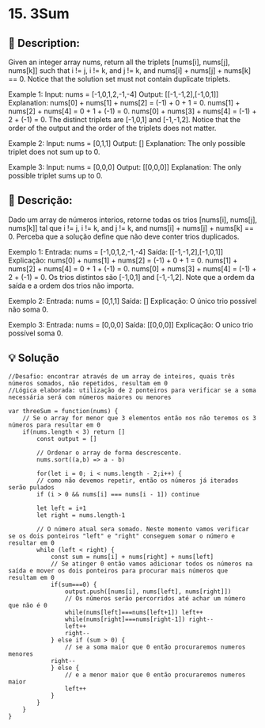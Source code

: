 # 15. 3Sum

## 📢 Description:
Given an integer array nums, return all the triplets [nums[i], nums[j], nums[k]] such that i != j, i != k, and j != k, and nums[i] + nums[j] + nums[k] == 0.
Notice that the solution set must not contain duplicate triplets.

Example 1:
Input: nums = [-1,0,1,2,-1,-4]
Output: [[-1,-1,2],[-1,0,1]]
Explanation: 
nums[0] + nums[1] + nums[2] = (-1) + 0 + 1 = 0.
nums[1] + nums[2] + nums[4] = 0 + 1 + (-1) = 0.
nums[0] + nums[3] + nums[4] = (-1) + 2 + (-1) = 0.
The distinct triplets are [-1,0,1] and [-1,-1,2].
Notice that the order of the output and the order of the triplets does not matter.

Example 2:
Input: nums = [0,1,1]
Output: []
Explanation: The only possible triplet does not sum up to 0.

Example 3:
Input: nums = [0,0,0]
Output: [[0,0,0]]
Explanation: The only possible triplet sums up to 0.

## 📢 Descrição:
Dado um array de números interios, retorne todas os trios [nums[i], nums[j], nums[k]] tal que i != j, i != k, and j != k, and nums[i] + nums[j] + nums[k] == 0.
Perceba que a solução define que não deve conter trios duplicados.

Exemplo 1:
Entrada: nums = [-1,0,1,2,-1,-4]
Saída: [[-1,-1,2],[-1,0,1]]
Explicação: 
nums[0] + nums[1] + nums[2] = (-1) + 0 + 1 = 0.
nums[1] + nums[2] + nums[4] = 0 + 1 + (-1) = 0.
nums[0] + nums[3] + nums[4] = (-1) + 2 + (-1) = 0.
Os trios distintos são [-1,0,1] and [-1,-1,2].
Note que a ordem da saída e a ordem dos trios não importa.

Exemplo 2:
Entrada: nums = [0,1,1]
Saída: []
Explicação: O único trio possível não soma 0.

Exemplo 3:
Entrada: nums = [0,0,0]
Saída: [[0,0,0]]
Explicação: O unico trio possível soma 0.

## 💡 Solução 

```
//Desafio: encontrar através de um array de inteiros, quais três números somados, não repetidos, resultam em 0
//Lógica elaborada: utilização de 2 ponteiros para verificar se a soma necessária será com números maiores ou menores

var threeSum = function(nums) {
    // Se o array for menor que 3 elementos então nos não teremos os 3 números para resultar em 0
    if(nums.length < 3) return []
        const output = []

        // Ordenar o array de forma descrescente. 
        nums.sort((a,b) => a - b)

        for(let i = 0; i < nums.length - 2;i++) {
        // como não devemos repetir, então os números já iterados serão pulados
        if (i > 0 && nums[i] === nums[i - 1]) continue

        let left = i+1
        let right = nums.length-1

        // O número atual sera somado. Neste momento vamos verificar se os dois ponteiros "left" e "right" conseguem somar o número e resultar em 0
        while (left < right) {
            const sum = nums[i] + nums[right] + nums[left]
            // Se atinger 0 então vamos adicionar todos os números na saída e mover os dois ponteiros para procurar mais números que resultam em 0
            if(sum===0) {
                output.push([nums[i], nums[left], nums[right]])
                // Os números serão percorridos até achar um número que não é 0
                while(nums[left]===nums[left+1]) left++
                while(nums[right]===nums[right-1]) right--
                left++
                right--
            } else if (sum > 0) {
                // se a soma maior que 0 então procuraremos numeros menores
            right--
            } else {
                // e a menor maior que 0 então procuraremos numeros maior
                left++
            }
        }
    }
}
```